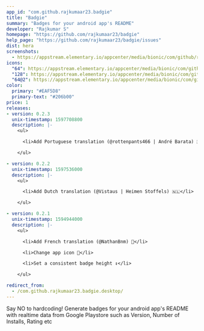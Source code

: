 ```yaml
---
app_id: "com.github.rajkumaar23.badgie"
title: "Badgie"
summary: "Badges for your android app's README"
developer: "Rajkumar S"
homepage: "https://github.com/rajkumaar23/badgie"
help_page: "https://github.com/rajkumaar23/badgie/issues"
dist: hera
screenshots:
  - https://appstream.elementary.io/appcenter/media/bionic/com/github/rajkumaar23.badgie/0663D3570DAFE253C08AB8880BADE4E3/screenshots/image-1_orig.png
icons:
  "64": https://appstream.elementary.io/appcenter/media/bionic/com/github/rajkumaar23.badgie/0663D3570DAFE253C08AB8880BADE4E3/icons/64x64/com.github.rajkumaar23.badgie_com.github.rajkumaar23.badgie.png
  "128": https://appstream.elementary.io/appcenter/media/bionic/com/github/rajkumaar23.badgie/0663D3570DAFE253C08AB8880BADE4E3/icons/128x128/com.github.rajkumaar23.badgie_com.github.rajkumaar23.badgie.png
  "64@2": https://appstream.elementary.io/appcenter/media/bionic/com/github/rajkumaar23.badgie/0663D3570DAFE253C08AB8880BADE4E3/icons/64x64@2/com.github.rajkumaar23.badgie_com.github.rajkumaar23.badgie.png
color:
  primary: "#EAF5D8"
  primary-text: "#206b00"
price: 1
releases:
- version: 0.2.3
  unix-timestamp: 1597708800
  description: |-
    <ul>

      <li>Add Portuguese translation (@rottenpants466 | André Barata) 🇵🇹</li>

    </ul>

- version: 0.2.2
  unix-timestamp: 1597536000
  description: |-
    <ul>

      <li>Add Dutch translation (@Vistaus | Heimen Stoffels) 🇳🇱</li>

    </ul>

- version: 0.2.1
  unix-timestamp: 1594944000
  description: |-
    <ul>

      <li>Add French translation (@NathanBnm) 🍟️</li>

      <li>Change app icon 🎉️</li>

      <li>Set a consistent badge height ↕️</li>

    </ul>

redirect_from:
  - /com.github.rajkumaar23.badgie.desktop/
---
```

<p>Say NO to hardcoding! Generate badges for your android app&apos;s README with realtime data from Google Playstore such as Version, Number of Installs, Rating etc</p>
